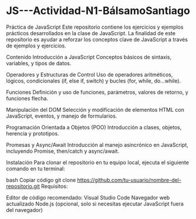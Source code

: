 # JS---Actividad-N1-BálsamoSantiago
Práctica de JavaScript
Este repositorio contiene los ejercicios y ejemplos prácticos desarrollados en la clase de JavaScript. La finalidad de este repositorio es ayudar a reforzar los conceptos clave de JavaScript a través de ejemplos y ejercicios.

Contenido
Introducción a JavaScript
Conceptos básicos de sintaxis, variables, y tipos de datos.

Operadores y Estructuras de Control
Uso de operadores aritméticos, lógicos, condicionales (if, else if, switch) y bucles (for, while, do...while).

Funciones
Definición y uso de funciones, parámetros, valores de retorno, y funciones flecha.

Manipulación del DOM
Selección y modificación de elementos HTML con JavaScript, eventos, y manejo de formularios.

Programación Orientada a Objetos (POO)
Introducción a clases, objetos, herencia y prototipos.

Promesas y Async/Await
Introducción al manejo asincrónico en JavaScript, incluyendo Promise, then/catch y async/await.

Instalación
Para clonar el repositorio en tu equipo local, ejecuta el siguiente comando en tu terminal:

bash
Copiar código
git clone https://github.com/tu-usuario/nombre-del-repositorio.git
Requisitos:

Editor de código recomendado: Visual Studio Code
Navegador web actualizado
Node.js (opcional, solo si necesitas ejecutar JavaScript fuera del navegador)
